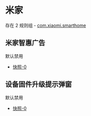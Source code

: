 # 米家

存在 2 规则组 - [com.xiaomi.smarthome](/src/apps/com.xiaomi.smarthome.ts)

## 米家智惠广告

默认禁用

- [快照-0](https://i.gkd.li/i/12639658)

## 设备固件升级提示弹窗

默认禁用

- [快照-0](https://i.gkd.li/i/12639671)
